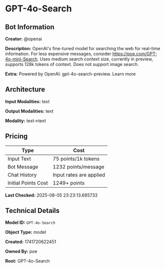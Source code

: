 # GPT-4o-Search

## Bot Information

**Creator:** @openai

**Description:** OpenAI's fine-tuned model for searching the web for real-time information. For less expensive messages, consider https://poe.com/GPT-4o-mini-Search. Uses medium search context size, currently in preview, supports 128k tokens of context. Does not support image search.

**Extra:** Powered by OpenAI: gpt-4o-search-preview. Learn more


## Architecture

**Input Modalities:** text

**Output Modalities:** text

**Modality:** text->text


## Pricing

| Type | Cost |
|------|------|
| Input Text | 75 points/1k tokens |
| Bot Message | 1232 points/message |
| Chat History | Input rates are applied |
| Initial Points Cost | 1249+ points |

**Last Checked:** 2025-08-05 23:23:13.685733


## Technical Details

**Model ID:** `GPT-4o-Search`

**Object Type:** model

**Created:** 1741720622451

**Owned By:** poe

**Root:** GPT-4o-Search
